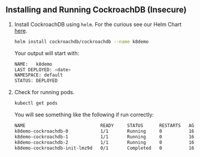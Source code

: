 ## Installing and Running CockroachDB (Insecure)

1. Install CockroachDB using `helm`.  For the curious see our Helm Chart [here](https://github.com/cockroachdb/helm-charts/tree/master/cockroachdb).
    ```bash
    helm install cockroachdb/cockroachdb --name k8demo
    ```
    
    Your output will start with:
    ```bash
    NAME:   k8demo
    LAST DEPLOYED: <date>
    NAMESPACE: default
    STATUS: DEPLOYED
    ```

2. Check for running pods.
    ```bash
    kubectl get pods
    ```
   
    You will see something like the following if run correctly:
    ```bash
    NAME                            READY     STATUS      RESTARTS   AGE
    k8demo-cockroachdb-0            1/1       Running     0          16s
    k8demo-cockroachdb-1            1/1       Running     0          16s
    k8demo-cockroachdb-2            1/1       Running     0          16s
    k8demo-cockroachdb-init-lmz9d   0/1       Completed   0          16s
    ```
